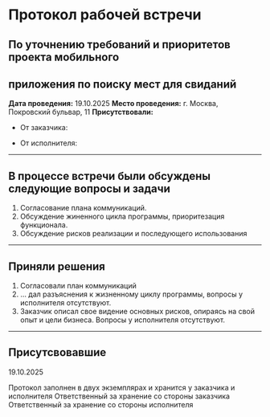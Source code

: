 # Протокол рабочей встречи

## По уточнению требований и приоритетов проекта мобильного

## приложения по поиску мест для свиданий

**Дата проведения:** 19.10.2025
**Место проведения:** г. Москва, Покровский бульвар, 11
**Присутствовали:**

- От заказчика:

- От исполнителя:

---

## В процессе встречи были обсуждены следующие вопросы и задачи

1. Согласование плана коммуникаций.
2. Обсуждение жиненного цикла программы, приоритезация функционала.
3. Обсуждение рисков реализации и последующего использования

---

## Приняли решения

1. Согласовали план коммуникаций
2. ... дал разъяснения к жизненному циклу программы, вопросы у исполнителя отсутствуют.
3. Заказчик описал свое видение основных рисков, опираясь на свой опыт и цели бизнеса. Вопросы у исполнителя отсутствуют.

---

## Присутсвовавшие

19.10.2025

Протокол заполнен в двух экземплярах и хранится у заказчика и исполнителя
Ответственный за хранение со стороны заказчика
Ответственный за хранение со стороны исполнителя
